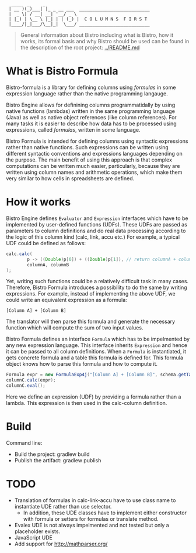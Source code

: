 ```
  ____  _     _
 | __ )(_)___| |_ _ __ ___  ___________________________
 |  _ \| / __| __| '__/ _ \ 
 | |_) | \__ \ |_| | | (_) |  C O L U M N S  F I R S T
 |____/|_|___/\__|_|  \___/ ___________________________
```

> General information about Bistro including what is Bistro, how it works, its formal basis and why Bistro should be used can be found in the description of the root project: [../README.md](../README.md)

# What is Bistro Formula

Bistro-formula is a library for defining columns using *formulas* in some expression language rather than the native programming langauge. 

Bistro Engine allows for definining columns programmatidally by using native functions (lambdas) written in the same programming language (Java) as well as native object references (like column references). For many tasks it is easier to describe how data has to be processed using expressions, called *formulas*, written in some language. 

Bistro Formula is intended for defining columns using syntactic expressions rather than native functions. Such expressions can be written using different syntactic conventions and expressions languages depending on the purpose. The main benefit of using this approach is that complex computations can be written much easier, particularly, because they are written using column names and arithmetic operations, which make them very similar to how cells in spreadsheets are defined. 

# How it works

Bistro Engine defines `Evaluator` and `Expression` interfaces which have to be implemented by user-defined functions (UDFs). These UDFs are passed as parameters to column definitions and do real data processing according to the logic of this column kind (calc, link, accu etc.) For example, a typical UDF could be defined as follows:
```java
calc.calc(
        p -> ((Double)p[0]) + ((Double)p[1]), // return columnA + columnB;
        columnA, columnB
);
```

Yet, writing such functions could be a relatively difficult task in many cases. Therefore, Bistro Formula introduces a possibility to do the same by writing expressions. For example, instead of implementing the above UDF, we could write an equivalent expression as a formula:
```
[Column A] + [Column B]
```
The translator will then parse this formula and generate the necessary function which will compute the sum of two input values.

Bistro Formula defines an interface `Formula` which has to be impelmented by any new expression language. This interface inherits `Expression` and hence it can be passed to all column definitions. When a `Formula` is instantiated, it gets concrete formula and a table this formula is defined for. This formula object knows how to parse this formula and how to compute it.
```java
Formula expr = new FormulaExp4j("[Column A] + [Column B]", schema.getTable("My Table"));
columnC.calc(expr);
columnC.eval();
```
Here we define an expression (UDF) by providing a formula rather than a lambda. This expression is then used in the calc-column definition. 

# Build

Command line: 
* Build the project: gradlew build
* Publish the artifact: gradlew publish

# TODO

* Translation of formulas in calc-link-accu have to use class name to instantiate UDE rather than use selector.
  * In addition, these UDE classes have to implement either constructor with formula or setters for formulas or translate method.
* Evalex UDE is not always impelmented and not tested but only a placeholder exists.
* JavaScript UDE
* Add support for http://mathparser.org/
